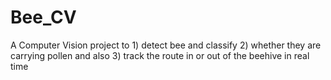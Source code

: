 # Bee_CV
A Computer Vision project to 1) detect bee and classify 2) whether they are carrying pollen and also 3) track the route in or out of the beehive in real time

